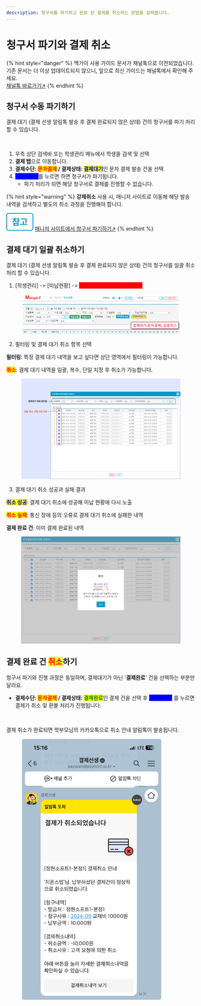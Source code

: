 ```yaml
---
description: 청구서를 파기하고 완료 된 결제를 취소하는 방법을 살펴봅니다.
---
```


# 청구서 파기와 결제 취소

{% hint style="danger" %}
맥가이 사용 가이드 문서가 채널톡으로 이전되었습니다.\
기존 문서는 더 이상 업데이트되지 않으니, 앞으로 최신 가이드는 채널톡에서 확인해 주세요.\
[채널톡 바로가기↗](https://docs.channel.io/macgai-guide/ko/articles/cancel-payssam-bill-0b2c42ad)
{% endhint %}

## 청구서 수동 파기하기

결제 대기 (결제 선생 알림톡 발송 후 결제 완료되지 않은 상태) 건의 청구서를 파기 처리 할 수 있습니다.

<div align="left"><figure><img src="../../../.gitbook/assets/청구서 파기 (1).png" alt=""><figcaption></figcaption></figure></div>

1. 우측 상단 검색바 또는 학생관리 메뉴에서 학생을 검색 및 선택
2. **결제 탭**으로 이동합니다.
3. **결제수단:&#x20;**<mark style="color:red;">**문자결제**</mark>**&#x20;/ 결제상태:&#x20;**<mark style="color:blue;">**결제대기**</mark>인 문자 결제 발송 건을 선택
4. <mark style="color:blue;background-color:blue;">\[결제취소]</mark>를 누르면 하면 청구서가 파기됩니다.
   * 파기 처리가 되면 해당 청구서로 결제를 진행할 수 없습니다.

{% hint style="warning" %}
**강제취소** 사용 시, 매니저 사이트로 이동해 해당 발송 내역을 검색하고 별도의 취소 과정을 진행해야 합니다.&#x20;

<img src="../../../.gitbook/assets/Btn_ref.png" alt="" data-size="line"> [매니저 사이트에서 청구서 파기하기↗](manager.md#undefined-3)
{% endhint %}

## 결제 대기 일괄 취소하기

결제 대기 (결제 선생 알림톡 발송 후 결제 완료되지 않은 상태) 건의 청구서를 일괄 취소 처리 할 수 있습니다.

1. \[학생관리] -> \[미납현황]  -> <mark style="color:red;background-color:red;">결제대기(문자결제) 일괄취소</mark>

<figure><img src="../../../.gitbook/assets/image (453).png" alt=""><figcaption></figcaption></figure>

2. 필터링 및 결제 대기 취소 항목 선택

**필터링**: 특정 결제 대기 내역을 보고 싶다면 상단 영역에서 필터링이 가능합니다.

<mark style="color:red;">**취소**</mark>: 결제 대기 내역을 일괄, 복수, 단일 지정 후 취소가 가능합니다.

<figure><img src="../../../.gitbook/assets/image (454).png" alt=""><figcaption></figcaption></figure>

3. 결제 대기 취소 성공과 실패 결과&#x20;

<mark style="color:blue;">**취소 성공**</mark>: 결제 대기 취소에 성공해 미납 현황에 다시 노출

<mark style="color:red;">**취소 실패**</mark>: 통신 장애 등의 오류로 결제 대기 취소에 실패한 내역

**결제 완료 건**: 이미 결제 완료된 내역

<figure><img src="../../../.gitbook/assets/image (457).png" alt=""><figcaption></figcaption></figure>

## 결제 완료 건 <mark style="color:red;">취소</mark>하기

청구서 파기와 진행 과정은 동일하며, 결제대기가 아닌 '**결제완료**' 건을 선택하는 부분만 달라요.

* **결제수단:&#x20;**<mark style="color:red;">**문자결제**</mark>**&#x20;/ 결제상태:&#x20;**<mark style="color:green;">**결제완료**</mark>인 결제 건을 선택 후 <mark style="color:blue;background-color:blue;">\[</mark><mark style="color:blue;background-color:blue;">**결제취소**</mark><mark style="color:blue;background-color:blue;">]</mark> 를 누르면 결제가 취소 및 환불 처리가 진행됩니다.&#x20;

<div align="left"><figure><img src="../../../.gitbook/assets/결제완료 건 취소.png" alt=""><figcaption></figcaption></figure></div>

결제 취소가 완료되면 학부모님의 카카오톡으로 취소 안내 알림톡이 발송됩니다.

<div align="left"><figure><img src="../../../.gitbook/assets/image (448).png" alt="" width="375"><figcaption></figcaption></figure></div>

